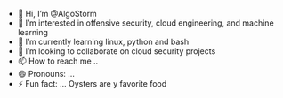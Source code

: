- 👋 Hi, I’m @AlgoStorm
- 👀 I’m interested in offensive security, cloud engineering, and  machine learning
- 🌱 I’m currently learning linux, python and bash
- 💞️ I’m looking to collaborate on cloud security projects
- 📫 How to reach me ..
- 😄 Pronouns: ...
- ⚡ Fun fact: ... Oysters are y favorite food

<!---
AlgoStorm/AlgoStorm is a ✨ special ✨ repository because its `README.md` (this file) appears on your GitHub profile.
You can click the Preview link to take a look at your changes.
--->
